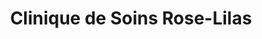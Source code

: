 ---
title: "Clinique de Soins Rose-Lilas"
url: /trois-rivieres/clinique-de-soins-rose-lilas/
shop: Kosmetik
---